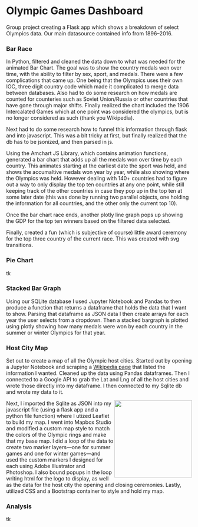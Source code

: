 # Olympic Games Dashboard
Group project creating a Flask app which shows a breakdown of select Olympics data. Our main datasource contained info from 1896–2016.
### Bar Race 
In Python, filtered and cleaned the data down to what was needed for the animated Bar Chart. The goal was to show the country medals won over time, with the ability to filter by sex, sport, and medals. There were a few complications that came up. One being that the Olympics uses their own IOC, three digit country code which made it complicated to merge data between databases. Also had to do some research on how medals are counted for counteries such as Soviet Union/Russia or other countries that have gone through major shifts. Finally realized the chart included the 1906 Intercalated Games which at one point was considered the olympics, but is no longer considered as such (thank you Wikipedia).

Next had to do some research how to funnel this information through flask and into javascript. This was a bit tricky at first, but finally realized that the db has to be jsonized, and then parsed in js.

Using the Amchart JS Library, which contains animation functions, generated a bar chart that adds up all the medals won over time by each country. This animates starting at the earliest date the sport was held, and shows the accumaltive medals won year by year, while also showing where the Olympics was held. However dealing with 140+ countries had to figure out a way to only display the top ten countries at any one point, while still keeping track of the other countries in case they pop up in the top ten at some later date (this was done by running two parallel objects, one holding the information for all countries, and the other only the current top 10). 

Once the bar chart race ends, another plotly line graph pops up showing the GDP for the top ten winners based on the filtered data selected.

Finally, created a fun (which is subjective of course) little award ceremony for the top three country of the current race. This was created with svg transitions.
### Pie Chart
tk
### Stacked Bar Graph
Using our SQLite database I used Jupyter Notebook and Pandas to then produce a function that returns a dataframe that holds the data that I want to show. Parsing that dataframe as JSON data I then create arrays for each year the user selects from a dropdown. Then a stacked bargraph is plotted using plotly showing how many medals were won by each country in the summer or winter Olympics for that year. 
### Host City Map
Set out to create a map of all the Olympic host cities. Started out by opening a Jupyter Notebook and scraping a [Wikipedia page](https://en.wikipedia.org/wiki/List_of_Olympic_Games_host_cities) that listed the information I wanted. Cleaned up the data using Pandas dataframes. Then I connected to a Google API to grab the Lat and Lng of all the host cities and wrote those directly into my dataframe. I then connected to my Sqlite db and wrote my data to it. 

<img align="right" src="https://github.com/julia-claira/project3_group_springy_olympics/blob/main/resources/map.png" width="210">
Next, I imported the Sqlite as JSON into my javascript file (using a flask app and a python file function) where I utized Leaflet to build my map. I went into Mapbox Studio and modified a custom map style to match the colors of the Olympic rings and make that my base map. I did a loop of the data to create two marker layers—one for summer games and one for winter games—and used the custom markers I designed for each using Adobe Illustrator and Photoshop. I also bound popups in the loop writing html for the logo to display, as well as the data for the host city the opening and closing ceremonies. Lastly, utilized CSS and a Bootstrap container to style and hold my map. 

### Analysis
tk
